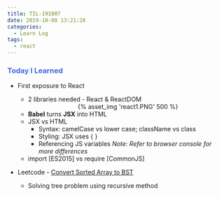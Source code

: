 ```yaml
---
title: TIL-191007
date: 2019-10-08 13:21:28
categories:
  - Learn Log
tags:
  - react
---
```


### <span style="color:royalblue"> Today I Learned

  <!-- more -->

- First exposure to React

  - 2 libraries needed - React & ReactDOM
      <center>
      {% asset_img 'react1.PNG' 500 %}
      </center>
  - **Babel** turns **JSX** into HTML
  - JSX vs HTML
    - Syntax: camelCase vs lower case; className vs class
    - Styling: JSX uses { }
    - Referencing JS variables
      _Note: Refer to browser console for more differences_
  - import [ES2015] vs require [CommonJS]

- Leetcode - [Convert Sorted Array to BST](./convert-sorted-array-to-binary-search-tree)
  - Solving tree problem using recursive method
